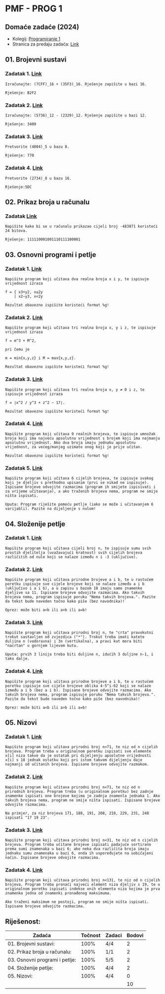 # PMF - PROG 1
## Domaće zadaće (2024)

- Kolegij: [Programiranje 1](https://web.math.pmf.unizg.hr/nastava/prog1/)
- Stranica za predaju zadaća: [Link](http://degiorgi.math.hr/prog1/ku/)

## 01. Brojevni sustavi

### Zadatak 1. [Link](01.%20Brojevni%20sustavi\Zadatak%201.md)
    Izračunajte: (7CFF)_16 + (35F3)_16. Rješenje zapišite u bazi 16.

    Rješenje: B2F2

### Zadatak 2. [Link](01.%20Brojevni%20sustavi\Zadatak%202.md)
    Izračunajte: (5736)_12 - (2329)_12. Rješenje zapišite u bazi 12.

    Rješenje: 3409
 
### Zadatak 3. [Link](01.%20Brojevni%20sustavi\Zadatak%203.md)
    Pretvorite (4004)_5 u bazu 8.

    Rješenje: 770

### Zadatak 4. [Link](01.%20Brojevni%20sustavi\Zadatak%204.md)
    Pretvorite (2734)_8 u bazu 16.

    Rješenje:5DC


## 02. Prikaz broja u računalu 

### Zadatak [Link](02.%20Prikaz%20broja%20u%20računalu\Zadatak.md)
    Napišite kako bi se u računalu prikazao cijeli broj -483871 koristeći 24 bitova.

    Rješenje: 111110001001110111100001


## 03. Osnovni programi i petlje

### Zadatak 1. [Link](03.%20Osnovni%20programi%20i%20petlje\Zadatak%201.c)
    Napišite program koji učitava dva realna broja x i y, te ispisuje vrijednost izraza

    f = { x3+y2, x≥2y
        | x2−y3, x<2y

    Rezultat obavezno ispišite koristeći format %g!

### Zadatak 2. [Link](03.%20Osnovni%20programi%20i%20petlje\Zadatak%202.c)
    Napišite program koji učitava tri realna broja x, y i z, te ispisuje vrijednost izraza
    
    f = m^3 + M^2,

    pri čemu je

    m = min{x,y,z} i M = max{x,y,z}.

    Rezultat obavezno ispišite koristeći format %g!

### Zadatak 3. [Link](03.%20Osnovni%20programi%20i%20petlje\Zadatak%203.c)
    Napišite program koji učitava tri realna broja x, y ≠ 0 i z, te ispisuje vrijednost izraza
    
    f = ∣x^2 / y^3 + z^2 − 17∣.

    Rezultat obavezno ispišite koristeći format %g!

### Zadatak 4. [Link](03.%20Osnovni%20programi%20i%20petlje\Zadatak%204.c)
    Napišite program koji učitava 9 realnih brojeva, te ispisuje umnožak broja koji ima najveću apsolutnu vrijednost s brojem koji ima najmanju apsolutnu vrijednost. Ako dva broja imaju jednaku apsolutnu vrijednost, za većeg/manjeg uzimate onog koji je prije učitan.

    Rezultat obavezno ispišite koristeći format %g!

### Zadatak 5. [Link](03.%20Osnovni%20programi%20i%20petlje\Zadatak%205.c)
    Napišite program koji učitava 6 cijelih brojeva, te ispisuje svakog koji je djeljiv s prethodno upisanim (prvi se nikad ne ispisuje).
    Ispisane brojeve odvojite razmacima (program ih smijete ispisivati i za vrijeme učitavanja), a ako traženih brojeva nema, program ne smije ništa ispisati.

    Uputa: Program riješite pomoću petlje (iako se može i učitavanjem 6 varijabli). Pazite na dijeljenje s nulom!

## 04. Složenije petlje

### Zadatak 1. [Link](04.%20Složenije%20petlje\Zadatak%201.c)
    Napišite program koji učitava cijeli broj n, te ispisuje sumu svih prostih djelitelja (uvažavajući kratnost) svih cijelih brojeva različitih od nule koji se nalaze između n i -3 (uključivo).

### Zadatak 2. [Link](04.%20Složenije%20petlje\Zadatak%202.c)
    Napišite program koji učitava prirodne brojeve a i b, te u rastućem poretku ispisuje sve cijele brojeve koji se nalaze između a i b (uključivo i a i b), a u zapisu s bazom 18 imaju samo znamenke djeljive sa 11. Ispisane brojeve odvojite razmacima. Ako takvih brojeva nema, program ispisuje poruku "Nema takvih brojeva.". Pazite da tekst bude naveden točno kako piše (bez navodnika)!

    Oprez: može biti a<b ili a>b ili a=b!

### Zadatak 3. [Link](04.%20Složenije%20petlje\Zadatak%203.c)
    Napišite program koji učitava prirodni broj n, te "crta" pravokutni trokut sastavljen od zvjezdica ("*"). Trokut treba imati katete duljina n (vodoravna) i 3n (vertikalna), a pravi kut mora biti "nacrtan" u gornjem lijevom kutu.

    Uputa: prvih 3 linija treba biti duljine n, idućih 3 duljine n-1, i tako dalje.

### Zadatak 4. [Link](04.%20Složenije%20petlje\Zadatak%204.c)
    Napišite program koji učitava prirodne brojeve a i b, te u rastućem poretku ispisuje sve cijele brojeve oblika 4⋅5^i-62 koji se nalaze između a i b (bez a i b). Ispisane brojeve odvojite razmacima. Ako takvih brojeva nema, program ispisuje poruku "Nema takvih brojeva.". Pazite da tekst bude naveden točno kako piše (bez navodnika)!

    Oprez: može biti a<b ili a>b ili a=b!


## 05. Nizovi

### Zadatak 1. [Link](05.%20Nizovi\Zadatak%201.c)
    Napišite program koji učitava prirodni broj n<71, te niz od n cijelih brojeva. Program treba u originalnom poretku ispisati sve elemente x[i] niza takve da je ostatak pri dijeljenju apsolutne vrijednosti x[i] s 18 jednak ostatku koji pri istom takvom dijeljenju daje najmanji od učitanih brojeva. Ispisane brojeve odvojite razmakom.

### Zadatak 2. [Link](05.%20Nizovi\Zadatak%202.c)
    Napišite program koji učitava prirodni broj n<71, te niz od n prirodnih brojeva. Program treba (u originalnom poretku) bez zadnje znamenke ispisati one brojeve kojima je zadnja znamenla jednaka 1. Ako takvih brojeva nema, program ne smije ništa ispisati. Ispisane brojeve odvojite razmacima.

    Na primjer, za niz brojeva 171, 188, 191, 208, 218, 229, 231, 248 ispisati "17 19 23".

### Zadatak 3. [Link](05.%20Nizovi\Zadatak%203.c)
    Napišite program koji učitava prirodni broj n<31, te niz od n cijelih brojeva. Program treba učitane brojeve ispisati padajuće sortirano prema sumi znamenaka u bazi 6; ako neka dva različita broja imaju jednaku sumu znamenaka u bazi 6, onda ih uspoređujete na uobičajeni način. Ispisane brojeve odvojite razmacima.

### Zadatak 4. [Link](05.%20Nizovi\Zadatak%204.c)
    Napišite program koji učitava prirodni broj n<131, te niz od n cijelih brojeva. Program treba pronaći najveći element niza djeljiv s 19, te u originalnom poretku ispisati indekse onih elementa niza kojima je prva znamenka jedna od znamenki pronađenog maksimuma.

    Ako traženi maksimum ne postoji, program ne smije ništa ispisati. Ispisane brojeve odvojite razmacima.


## Riješenost:

| Zadaća                         | Točnost | Zadaci | Bodovi |
|--------------------------------|---------|--------|--------| 
| 01. Brojevni sustavi:          | 100%    | 4/4    | 2      |
| 02. Prikaz broja u računalu:   | 100%    | 1/1    | 2      |
| 03. Osnovni programi i petlje: | 100%    | 5/5    | 2      |
| 04. Složenije petlje:          | 100%    | 4/4    | 2      |
| 05. Nizovi:                    | 100%    | 4/4    | 0      |
|                                |         |        | 10     |